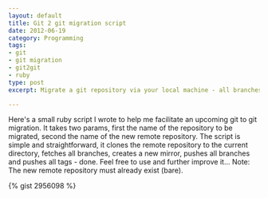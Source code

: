 ```yaml
---
layout: default
title: Git 2 git migration script
date: 2012-06-19
category: Programming
tags:
- git
- git migration
- git2git
- ruby
type: post
excerpt: Migrate a git repository via your local machine - all branches and tags included!

---
```


Here's a small ruby script I wrote to help me facilitate an upcoming git to git migration.
It takes two params, first the name of the repository to be migrated, second the name of the new remote repository.
The script is simple and straightforward, it clones the remote repository to the current directory, fetches all branches, creates a new mirror, pushes all branches and pushes all tags - done.
Feel free to use and further improve it...
Note: The new remote repository must already exist (bare).

{% gist 2956098 %}
